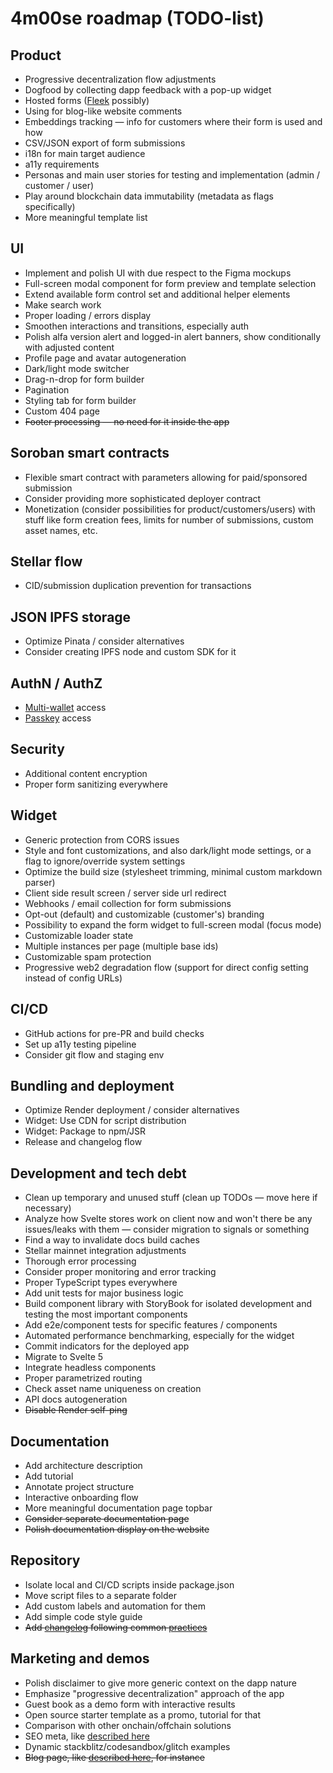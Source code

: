 # 4m00se roadmap (TODO-list)

## Product

- Progressive decentralization flow adjustments
- Dogfood by collecting dapp feedback with a pop-up widget
- Hosted forms ([Fleek](https://fleek.co/) possibly)
- Using for blog-like website comments
- Embeddings tracking — info for customers where their form is used and how
- CSV/JSON export of form submissions
- i18n for main target audience
- a11y requirements
- Personas and main user stories for testing and implementation (admin / customer / user)
- Play around blockchain data immutability (metadata as flags specifically)
- More meaningful template list

## UI

- Implement and polish UI with due respect to the Figma mockups
- Full-screen modal component for form preview and template selection
- Extend available form control set and additional helper elements
- Make search work
- Proper loading / errors display
- Smoothen interactions and transitions, especially auth
- Polish alfa version alert and logged-in alert banners, show conditionally with adjusted content
- Profile page and avatar autogeneration
- Dark/light mode switcher
- Drag-n-drop for form builder
- Pagination
- Styling tab for form builder
- Custom 404 page
- ~~Footer processing — no need for it inside the app~~

## Soroban smart contracts

- Flexible smart contract with parameters allowing for paid/sponsored submission
- Consider providing more sophisticated deployer contract
- Monetization (consider possibilities for product/customers/users) with stuff like form creation fees, limits for number of submissions, custom asset names, etc.

## Stellar flow

- CID/submission duplication prevention for transactions

## JSON IPFS storage

- Optimize Pinata / consider alternatives
- Consider creating IPFS node and custom SDK for it

## AuthN / AuthZ

- [Multi-wallet](https://stellarwalletskit.dev/) access
- [Passkey](https://kalepail.com/blockchain/the-passkey-powered-future-of-web3) access

## Security

- Additional content encryption
- Proper form sanitizing everywhere

## Widget

- Generic protection from CORS issues
- Style and font customizations, and also dark/light mode settings, or a flag to ignore/override system settings
- Optimize the build size (stylesheet trimming, minimal custom markdown parser)
- Client side result screen / server side url redirect
- Webhooks / email collection for form submissions
- Opt-out (default) and customizable (customer's) branding
- Possibility to expand the form widget to full-screen modal (focus mode)
- Customizable loader state
- Multiple instances per page (multiple base ids)
- Customizable spam protection
- Progressive web2 degradation flow (support for direct config setting instead of config URLs)

## CI/CD

- GitHub actions for pre-PR and build checks
- Set up a11y testing pipeline
- Consider git flow and staging env

## Bundling and deployment

- Optimize Render deployment / consider alternatives
- Widget: Use CDN for script distribution
- Widget: Package to npm/JSR
- Release and changelog flow

## Development and tech debt

- Clean up temporary and unused stuff (clean up TODOs — move here if necessary)
- Analyze how Svelte stores work on client now and won't there be any issues/leaks with them — consider migration to signals or something
- Find a way to invalidate docs build caches
- Stellar mainnet integration adjustments
- Thorough error processing
- Consider proper monitoring and error tracking
- Proper TypeScript types everywhere
- Add unit tests for major business logic
- Build component library with StoryBook for isolated development and testing the most important components
- Add e2e/component tests for specific features / components
- Automated performance benchmarking, especially for the widget
- Commit indicators for the deployed app
- Migrate to Svelte 5
- Integrate headless components
- Proper parametrized routing
- Check asset name uniqueness on creation
- API docs autogeneration
- ~~Disable Render self-ping~~

## Documentation

- Add architecture description
- Add tutorial
- Annotate project structure
- Interactive onboarding flow
- More meaningful documentation page topbar
- ~~Consider separate documentation page~~
- ~~Polish documentation display on the website~~

## Repository

- Isolate local and CI/CD scripts inside package.json
- Move script files to a separate folder
- Add custom labels and automation for them
- Add simple code style guide
- ~~Add [changelog](https://xavd.id/blog/post/effective-changelogs) following common [practices](https://keepachangelog.com/en/1.1.0/)~~

## Marketing and demos

- Polish disclaimer to give more generic context on the dapp nature
- Emphasize "progressive decentralization" approach of the app
- Guest book as a demo form with interactive results
- Open source starter template as a promo, tutorial for that
- Comparison with other onchain/offchain solutions
- SEO meta, like [described here](https://rodneylab.com/sveltekit-seo/)
- Dynamic stackblitz/codesandbox/glitch examples
- ~~Blog page, like [described here](https://rodneylab.com/sveltekit-blog-starter/), for instance~~
